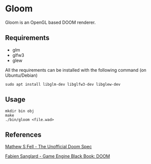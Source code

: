# Gloom

Gloom is an OpenGL based DOOM renderer.

## Requirements

* glm
* glfw3
* glew

All the requirements can be installed with the following command (on Ubuntu/Debian)

```
sudo apt install libglm-dev libglfw3-dev libglew-dev
```

## Usage

```
mkdir bin obj
make
./bin/gloom <file.wad>
```

## References

[Mathew S Fell - The Unofficial Doom Spec](http://www.gamers.org/dhs/helpdocs/dmsp1666.html)

[Fabien Sanglard - Game Engine Black Book: DOOM](http://fabiensanglard.net/gebbdoom/index.html)
